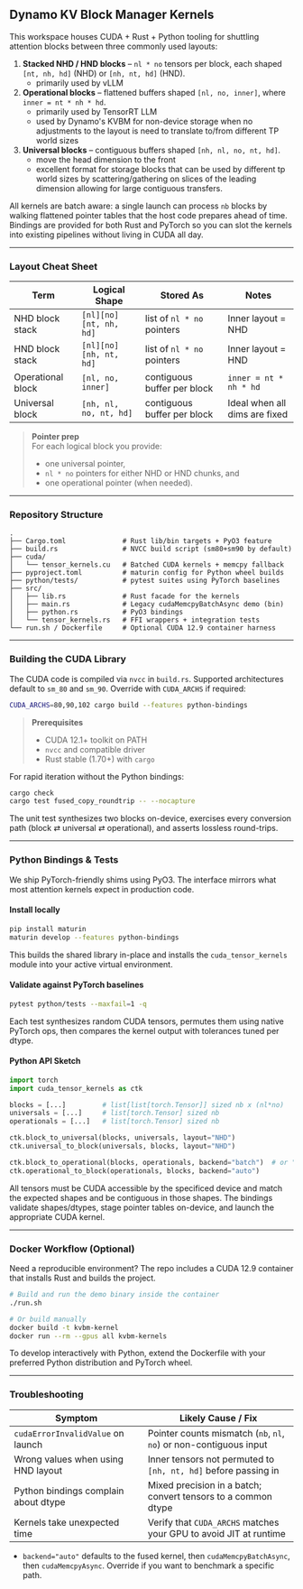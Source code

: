 <!--
SPDX-FileCopyrightText: Copyright (c) 2024-2025 NVIDIA CORPORATION & AFFILIATES. All rights reserved.
SPDX-License-Identifier: Apache-2.0

Licensed under the Apache License, Version 2.0 (the "License");
you may not use this file except in compliance with the License.
You may obtain a copy of the License at

http://www.apache.org/licenses/LICENSE-2.0

Unless required by applicable law or agreed to in writing, software
distributed under the License is distributed on an "AS IS" BASIS,
WITHOUT WARRANTIES OR CONDITIONS OF ANY KIND, either express or implied.
See the License for the specific language governing permissions and
limitations under the License.
-->

## Dynamo KV Block Manager Kernels

This workspace houses CUDA + Rust + Python tooling for shuttling attention
blocks between three commonly used layouts:

1. **Stacked NHD / HND blocks** – `nl * no` tensors per block, each shaped
   `[nt, nh, hd]` (NHD) or `[nh, nt, hd]` (HND).
   - primarily used by vLLM
2. **Operational blocks** – flattened buffers shaped `[nl, no, inner]`,
   where `inner = nt * nh * hd`.
   - primarily used by TensorRT LLM
   - used by Dynamo's KVBM for non-device storage when no adjustments to 
     the layout is need to translate to/from different TP world sizes
3. **Universal blocks** – contiguous buffers shaped `[nh, nl, no, nt, hd]`.
   - move the head dimension to the front
   - excellent format for storage blocks that can be used by different tp
     world sizes by scattering/gathering on slices of the leading dimension
     allowing for large contiguous transfers.

All kernels are batch aware: a single launch can process `nb` blocks by
walking flattened pointer tables that the host code prepares ahead of time.
Bindings are provided for both Rust and PyTorch so you can slot the kernels
into existing pipelines without living in CUDA all day.

---

### Layout Cheat Sheet

| Term                | Logical Shape              | Stored As                          | Notes                         |
|---------------------|----------------------------|------------------------------------|-------------------------------|
| NHD block stack     | `[nl][no][nt, nh, hd]`     | list of `nl * no` pointers         | Inner layout = NHD            |
| HND block stack     | `[nl][no][nh, nt, hd]`     | list of `nl * no` pointers         | Inner layout = HND            |
| Operational block   | `[nl, no, inner]`          | contiguous buffer per block        | `inner = nt * nh * hd`        |
| Universal block     | `[nh, nl, no, nt, hd]`     | contiguous buffer per block        | Ideal when all dims are fixed |

> **Pointer prep**  
> For each logical block you provide:
> - one universal pointer,
> - `nl * no` pointers for either NHD or HND chunks, and
> - one operational pointer (when needed).

---

### Repository Structure

```
.
├── Cargo.toml              # Rust lib/bin targets + PyO3 feature
├── build.rs                # NVCC build script (sm80+sm90 by default)
├── cuda/
│   └── tensor_kernels.cu   # Batched CUDA kernels + memcpy fallback
├── pyproject.toml          # maturin config for Python wheel builds
├── python/tests/           # pytest suites using PyTorch baselines
├── src/
│   ├── lib.rs              # Rust facade for the kernels
│   ├── main.rs             # Legacy cudaMemcpyBatchAsync demo (bin)
│   ├── python.rs           # PyO3 bindings
│   └── tensor_kernels.rs   # FFI wrappers + integration tests
└── run.sh / Dockerfile     # Optional CUDA 12.9 container harness
```

---

### Building the CUDA Library

The CUDA code is compiled via `nvcc` in `build.rs`. Supported architectures
default to `sm_80` and `sm_90`. Override with `CUDA_ARCHS` if required:

```bash
CUDA_ARCHS=80,90,102 cargo build --features python-bindings
```

> **Prerequisites**
> - CUDA 12.1+ toolkit on PATH
> - `nvcc` and compatible driver
> - Rust stable (1.70+) with `cargo`

For rapid iteration without the Python bindings:

```bash
cargo check
cargo test fused_copy_roundtrip -- --nocapture
```

The unit test synthesizes two blocks on-device, exercises every conversion
path (block ⇄ universal ⇄ operational), and asserts lossless round-trips.

---

### Python Bindings & Tests

We ship PyTorch-friendly shims using PyO3. The interface mirrors what most
attention kernels expect in production code.

#### Install locally

```bash
pip install maturin
maturin develop --features python-bindings
```

This builds the shared library in-place and installs the `cuda_tensor_kernels`
module into your active virtual environment.

#### Validate against PyTorch baselines

```bash
pytest python/tests --maxfail=1 -q
```

Each test synthesizes random CUDA tensors, permutes them using native PyTorch
ops, then compares the kernel output with tolerances tuned per dtype.

#### Python API Sketch

```python
import torch
import cuda_tensor_kernels as ctk

blocks = [...]         # list[list[torch.Tensor]] sized nb x (nl*no)
universals = [...]     # list[torch.Tensor] sized nb
operationals = [...]   # list[torch.Tensor] sized nb

ctk.block_to_universal(blocks, universals, layout="NHD")
ctk.universal_to_block(universals, blocks, layout="NHD")

ctk.block_to_operational(blocks, operationals, backend="batch")  # or "async" / "kernel" / "auto"
ctk.operational_to_block(operationals, blocks, backend="auto")
```

All tensors must be CUDA accessible by the specificed device and match the expected
shapes and be contiguous in those shapes. The bindings validate shapes/dtypes, stage 
pointer tables on-device, and launch the appropriate CUDA kernel.

---

### Docker Workflow (Optional)

Need a reproducible environment? The repo includes a CUDA 12.9 container that
installs Rust and builds the project.

```bash
# Build and run the demo binary inside the container
./run.sh

# Or build manually
docker build -t kvbm-kernel
docker run --rm --gpus all kvbm-kernels
```

To develop interactively with Python, extend the Dockerfile with your preferred
Python distribution and PyTorch wheel.

---

### Troubleshooting

| Symptom                               | Likely Cause / Fix                                                 |
|---------------------------------------|--------------------------------------------------------------------|
| `cudaErrorInvalidValue` on launch     | Pointer counts mismatch (`nb`, `nl`, `no`) or non-contiguous input |
| Wrong values when using HND layout    | Inner tensors not permuted to `[nh, nt, hd]` before passing in     |
| Python bindings complain about dtype  | Mixed precision in a batch; convert tensors to a common dtype      |
| Kernels take unexpected time          | Verify that `CUDA_ARCHS` matches your GPU to avoid JIT at runtime  |
- `backend="auto"` defaults to the fused kernel, then `cudaMemcpyBatchAsync`, then `cudaMemcpyAsync`. Override if you want to benchmark a specific path.
